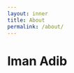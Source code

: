 ```yaml
---
layout: inner
title: About
permalink: /about/
---
```


Iman Adib
=========


    
<div class="row text-center">
<div class="col-md-4 ">
            <h1><a href="https://github.com/imanadib/"><span class="fa fa-github"></span></a></h1>
 </div>
 <div class="col-md-4">
            <h1><a href="https://twitter.com/imanadib227/"><span class="fa fa-twitter"></span></a></h1>
 </div>
            <div class="col-md-4">
            <h1><a href="mailto:imanadib227@yahoo.com"><span class="fa fa-envelope"></span></a></h1>
            </div>
 </div>
